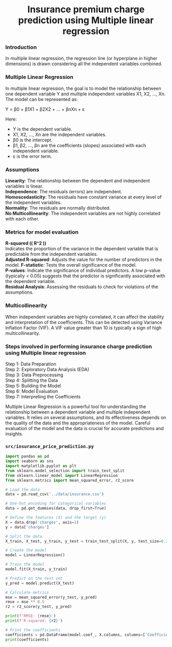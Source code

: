 

<h1 align="center">Insurance premium charge prediction using Multiple linear regression</h1>  

### Introduction  
In multiple linear regression, the regression line (or hyperplane in higher dimensions) is drawn considering all the independent variables combined.

### Multiple Linear Regression

In multiple linear regression, the goal is to model the relationship between one dependent variable Y and multiple independent variables X1, X2, ..., Xn. The model can be represented as:

Y = β0 + β1X1 + β2X2 + ... + βnXn + ε

Here:

- Y is the dependent variable.
- X1, X2, ..., Xn are the independent variables.
- β0 is the intercept.
- β1, β2, ..., βn are the coefficients (slopes) associated with each independent variable.
- ε is the error term.

### Assumptions
**Linearity**: The relationship between the dependent and independent variables is linear.  
**Independence**: The residuals (errors) are independent.  
**Homoscedasticity**: The residuals have constant variance at every level of the independent variables.  
**Normality**: The residuals are normally distributed.  
**No Multicollinearity**: The independent variables are not highly correlated with each other.  


### Metrics for model evaluation
**R-squared (\( R^2 \))**  
Indicates the proportion of the variance in the dependent variable that is predictable from the independent variables.  
**Adjusted R-squared**: Adjusts the value for the number of predictors in the model.
**F-statistic**: Tests the overall significance of the model.  
**P-values**: Indicate the significance of individual predictors. A low p-value (typically < 0.05) suggests that the predictor is significantly associated with the dependent variable.  
**Residual Analysis**: Assessing the residuals to check for violations of the assumptions.

### Multicollinearity  
When independent variables are highly correlated, it can affect the stability and interpretation of the coefficients. This can be detected using Variance Inflation Factor (VIF). A VIF value greater than 10 is typically a sign of high multicollinearity.

### Steps involved in performing insurance charge prediction using Multiple linear regression  
Step 1: Data Preparation  
Step 2: Exploratory Data Analysis (EDA)  
Step 3: Data Preprocessing  
Step 4: Splitting the Data  
Step 5: Building the Model  
Step 6: Model Evaluation  
Step 7: Interpreting the Coefficients  

Multiple Linear Regression is a powerful tool for understanding the relationship between a dependent variable and multiple independent variables. It relies on several assumptions, and its effectiveness depends on the quality of the data and the appropriateness of the model. Careful evaluation of the model and the data is crucial for accurate predictions and insights.


### `src/insurance_price_prediction.py`
```python
import pandas as pd
import seaborn as sns
import matplotlib.pyplot as plt
from sklearn.model_selection import train_test_split
from sklearn.linear_model import LinearRegression
from sklearn.metrics import mean_squared_error, r2_score

# Load the data
data = pd.read_csv('../data/insurance.csv')

# One-hot encoding for categorical variables
data = pd.get_dummies(data, drop_first=True)

# Define the features (X) and the target (y)
X = data.drop('charges', axis=1)
y = data['charges']

# Split the data
X_train, X_test, y_train, y_test = train_test_split(X, y, test_size=0.2, random_state=42)

# Create the model
model = LinearRegression()

# Train the model
model.fit(X_train, y_train)

# Predict on the test set
y_pred = model.predict(X_test)

# Calculate metrics
mse = mean_squared_error(y_test, y_pred)
rmse = mse ** 0.5
r2 = r2_score(y_test, y_pred)

print(f'RMSE: {rmse}')
print(f'R-squared: {r2}')

# Print the coefficients
coefficients = pd.DataFrame(model.coef_, X.columns, columns=['Coefficient'])
print(coefficients)


